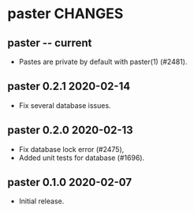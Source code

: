 paster CHANGES
==============

paster -- current
-----------------------

- Pastes are private by default with paster(1) (#2481).

paster 0.2.1 2020-02-14
-----------------------

- Fix several database issues.

paster 0.2.0 2020-02-13
-----------------------

- Fix database lock error (#2475),
- Added unit tests for database (#1696).

paster 0.1.0 2020-02-07
-----------------------

- Initial release.

